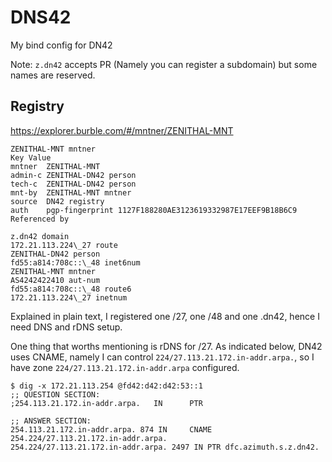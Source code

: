 # DNS42

My bind config for DN42

Note: `z.dn42` accepts PR (Namely you can register a subdomain) but some names are reserved.

## Registry

<https://explorer.burble.com/#/mntner/ZENITHAL-MNT>

```
ZENITHAL-MNT mntner
Key	Value
mntner	ZENITHAL-MNT
admin-c	ZENITHAL-DN42 person
tech-c	ZENITHAL-DN42 person
mnt-by	ZENITHAL-MNT mntner
source	DN42 registry
auth	pgp-fingerprint 1127F188280AE3123619332987E17EEF9B18B6C9
Referenced by

z.dn42 domain
172.21.113.224\_27 route
ZENITHAL-DN42 person
fd55:a814:708c::\_48 inet6num
ZENITHAL-MNT mntner
AS4242422410 aut-num
fd55:a814:708c::\_48 route6
172.21.113.224\_27 inetnum
```

Explained in plain text, I registered one /27, one /48 and one .dn42, hence I need DNS and rDNS setup.

One thing that worths mentioning is rDNS for /27. As indicated below, DN42 uses CNAME, namely I can control `224/27.113.21.172.in-addr.arpa.`, so I have zone `224/27.113.21.172.in-addr.arpa` configured.

```
$ dig -x 172.21.113.254 @fd42:d42:d42:53::1
;; QUESTION SECTION:
;254.113.21.172.in-addr.arpa.   IN      PTR

;; ANSWER SECTION:
254.113.21.172.in-addr.arpa. 874 IN     CNAME   254.224/27.113.21.172.in-addr.arpa.
254.224/27.113.21.172.in-addr.arpa. 2497 IN PTR dfc.azimuth.s.z.dn42.
```
